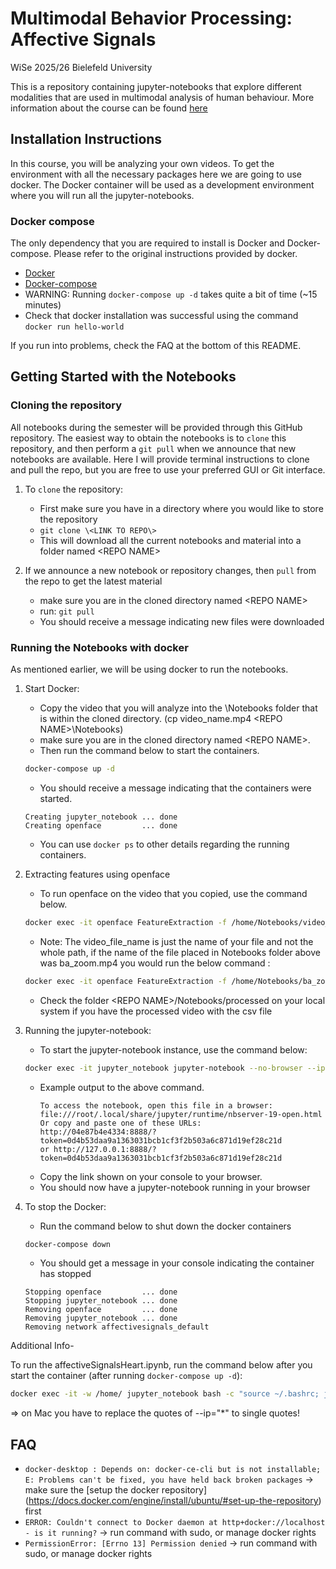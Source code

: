 # Multimodal Behavior Processing: Affective Signals
WiSe 2025/26 Bielefeld University

This is a repository containing jupyter-notebooks that explore different modalities that are used in multimodal analysis of human behaviour. More information about the course can be found [here](https://ekvv.uni-bielefeld.de/kvv_publ/publ/vd?id=395414864)

## Installation Instructions
In this course, you will be analyzing your own videos. To get the environment with all the necessary packages here we are going to use docker. The Docker container will be used as a development environment where you will run all the jupyter-notebooks.  

### Docker compose
The only dependency that you are required to install is Docker and Docker-compose. Please refer to the original instructions provided by docker.
* [Docker](https://docs.docker.com/engine/install/)
* [Docker-compose](https://docs.docker.com/compose/install/)
* WARNING: Running ```docker-compose up -d``` takes quite a bit of time (~15 minutes)
* Check that docker installation was successful using the command ``` docker run hello-world ```

If you run into problems, check the FAQ at the bottom of this README.


## Getting Started with the Notebooks

### Cloning the repository

All notebooks during the semester will be provided through this GitHub repository.  The easiest way to obtain the notebooks is to `clone` this repository, and then perform a `git pull` when we announce that new notebooks are available. Here I will provide terminal instructions to clone and pull the repo, but you are free to use your preferred GUI or Git interface.

1. To `clone` the repository:
	- First make sure you have in a directory where you would like to store the repository
	- `git clone \<LINK TO REPO\>`
	- This will download all the current notebooks and material into a folder named \<REPO NAME\>

2. If we announce a new notebook or repository changes, then `pull` from the repo to get the latest material
	- make sure you are in the cloned directory named \<REPO NAME\>
	- run: `git pull`
	- You should receive a message indicating new files were downloaded

### Running the Notebooks with docker
As mentioned earlier, we will be using docker to run the notebooks.

1. Start Docker:
    - Copy the video that you will analyze into the  \Notebooks folder that is within the cloned directory. (cp video_name.mp4 \<REPO NAME>\Notebooks\)
	- make sure you are in the cloned directory named \<REPO NAME\>.
	- Then run the command below to start the containers.
	
	```bash
	docker-compose up -d 
	```
    
	- You should receive a message indicating that the containers were started. 
	
	```console
	Creating jupyter_notebook ... done
	Creating openface         ... done
	```
    
  	* You can use ```docker ps``` to other details regarding the running containers. 
2. Extracting features using openface
  	- To run openface on the video that you copied, use the command below.
	```bash
	docker exec -it openface FeatureExtraction -f /home/Notebooks/video_file_name -out_dir /home/Notebooks/processed
	```
  	- Note: The video_file_name is just the name of your file and not the whole path, if the name of the file placed in Notebooks folder above was ba_zoom.mp4 you would run the below command :
  
	```bash
	docker exec -it openface FeatureExtraction -f /home/Notebooks/ba_zoom.mp4 -out_dir /home/Notebooks/processed
	```
    
  	- Check the folder \<REPO NAME\>/Notebooks/processed on your local system if you have the processed video with the csv file 
3. Running the jupyter-notebook:
	- To start the jupyter-notebook instance, use the command below:
	``` bash
	docker exec -it jupyter_notebook jupyter-notebook --no-browser --ip="*" --allow-root 
	```
	- Example output to the above command.
    	```console
		To access the notebook, open this file in a browser:
		file:///root/.local/share/jupyter/runtime/nbserver-19-open.html
		Or copy and paste one of these URLs:
		http://04e87b4e4334:8888/?token=0d4b53daa9a1363031bcb1cf3f2b503a6c871d19ef28c21d
		or http://127.0.0.1:8888/?token=0d4b53daa9a1363031bcb1cf3f2b503a6c871d19ef28c21d
		```
	- Copy the link shown on your console to your browser.
	- You should now have a jupyter-notebook running in your browser
4. To stop the Docker:
  	- Run the command below to shut down the docker containers
	``` bash
	docker-compose down
	```
  	- You should get a message in your console indicating the container has stopped
	
	```console
	Stopping openface         ... done
	Stopping jupyter_notebook ... done
	Removing openface         ... done
	Removing jupyter_notebook ... done
	Removing network affectivesignals_default  
	```
Additional Info-

To run the affectiveSignalsHeart.ipynb, run the command below after you start the container (after running ```docker-compose up -d```):
``` bash
docker exec -it -w /home/ jupyter_notebook bash -c "source ~/.bashrc; jupyter-notebook --no-browser --ip="*" --allow-root" 
```
=> on Mac you have to replace the quotes of --ip="*" to single quotes!

## FAQ
* ```docker-desktop : Depends on: docker-ce-cli but is not installable; E: Problems can't be fixed, you have held back broken packages```
	-> make sure the [setup the docker repository] (https://docs.docker.com/engine/install/ubuntu/#set-up-the-repository) first 
* ```ERROR: Couldn't connect to Docker daemon at http+docker://localhost - is it running?```
	-> run command with sudo, or manage docker rights
* ```PermissionError: [Errno 13] Permission denied```
	-> run command with sudo, or manage docker rights

